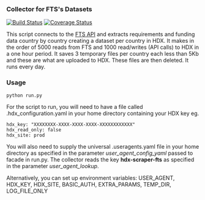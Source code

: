 ### Collector for FTS's Datasets
[![Build Status](https://github.com/OCHA-DAP/hdx-scraper-fts/actions/workflows/run-python-tests.yaml/badge.svg)](https://github.com/OCHA-DAP/hdx-scraper-fts/actions/workflows/run-python-tests.yaml) [![Coverage Status](https://coveralls.io/repos/github/OCHA-DAP/hdx-scraper-fts/badge.svg?branch=main&ts=1)](https://coveralls.io/github/OCHA-DAP/hdx-scraper-fts?branch=main)

This script connects to the [FTS API](https://api.hpc.tools/docs/v1/) and extracts requirements and funding data country by country creating a dataset per country in HDX. It makes in the order of 5000 reads from FTS and 1000 read/writes (API calls) to HDX in a one hour period. It saves 3 temporary files per country each less than 5Kb and these are what are uploaded to HDX. These files are then deleted. It runs every day.


### Usage

    python run.py

For the script to run, you will need to have a file called .hdx_configuration.yaml in your home directory containing your HDX key eg.

    hdx_key: "XXXXXXXX-XXXX-XXXX-XXXX-XXXXXXXXXXXX"
    hdx_read_only: false
    hdx_site: prod

 You will also need to supply the universal .useragents.yaml file in your home directory as specified in the parameter *user_agent_config_yaml* passed to facade in run.py. The collector reads the key **hdx-scraper-fts** as specified in the parameter *user_agent_lookup*.

 Alternatively, you can set up environment variables: USER_AGENT, HDX_KEY, HDX_SITE, BASIC_AUTH, EXTRA_PARAMS, TEMP_DIR, LOG_FILE_ONLY
